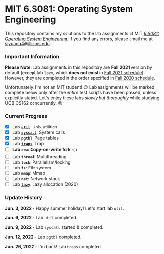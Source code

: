# MIT 6.S081: Operating System Engineering

This repository contains my solutions to the lab assignments of MIT
[*6.S081: Operating System Engineering*](https://pdos.csail.mit.edu/6.828/2021/schedule.html). If you find any errors, please
email me at siyuanq4@illinois.edu.

### Important Information

**Please Note**: Lab assignments in this repository are **Fall 2021** version by default (except lab `lazy`, which **does not exist**
in [Fall 2021 schedule](https://pdos.csail.mit.edu/6.828/2021/schedule.html)). However, they are completed in the order specified
in [Fall 2020 schedule](https://pdos.csail.mit.edu/6.828/2020/schedule.html).

Unfortunately, I'm not an MIT student! :wink: Lab assignments will be marked complete below only after the *entire* test scripts have been
passed, unless explicitly stated. Let's enjoy these labs *slowly but thoroughly* while studying UCB CS162 concurrently. :stuck_out_tongue_closed_eyes:

### Current Progress

- [x] Lab [**`util`**](https://github.com/Brant-Skywalker/MIT-6.S081/tree/util): Unix utilities
- [x] Lab [**`syscall`**](https://github.com/Brant-Skywalker/MIT-6.S081/tree/syscall): System calls
- [x] Lab [**`pgtbl`**](https://github.com/Brant-Skywalker/MIT-6.S081/tree/pgtbl): Page tables
- [x] Lab [**`traps`**](https://github.com/Brant-Skywalker/MIT-6.S081/tree/traps): Trap
- [ ] **Lab **`cow`**: Copy-on-write fork**  :point_left:
- [ ] Lab **`thread`**: Multithreading
- [ ] Lab **`lock`**: Parallelism/locking
- [ ] Lab **`fs`**: File system
- [ ] Lab **`mmap`**: Mmap
- [ ] Lab **`net`**: Network stack
- [ ] Lab [**`lazy`**](https://github.com/Brant-Skywalker/MIT-6.S081/tree/lazy): Lazy allocation (2020)
<!---
- [x] Lab [**`pgtbl`**](https://github.com/Brant-Skywalker/MIT-6.S081/tree/pgtbl-2020): Page tables (2020)  :warning:
-->

### Update History

**Jun. 3, 2022** - Happy summer holiday! Let's start lab `util`.

**Jun. 6, 2022** - Lab `util` completed.

**Jun. 9, 2022** - Lab `syscall` started & completed.

**Jun. 12, 2022** - Lab `pgtbl` completed.

**Jun. 26, 2022** - I'm back! Lab `traps` completed.

<!---
**Jun. 14, 2022** - Lab `pgtbl` (2020) done. *Not 100% understood.*
-->
